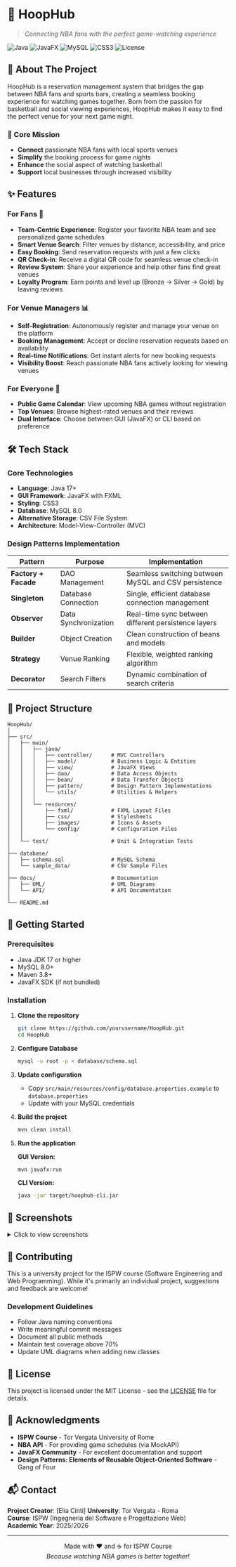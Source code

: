 # 🏀 HoopHub
> *Connecting NBA fans with the perfect game-watching experience*

![Java](https://img.shields.io/badge/Java-ED8B00?style=for-the-badge&logo=openjdk&logoColor=white)
![JavaFX](https://img.shields.io/badge/JavaFX-007396?style=for-the-badge&logo=java&logoColor=white)
![MySQL](https://img.shields.io/badge/MySQL-00000F?style=for-the-badge&logo=mysql&logoColor=white)
![CSS3](https://img.shields.io/badge/CSS3-1572B6?style=for-the-badge&logo=css3&logoColor=white)
![License](https://img.shields.io/badge/License-MIT-green.svg?style=for-the-badge)

## 📖 About The Project

HoopHub is a reservation management system that bridges the gap between NBA fans and sports bars, creating a seamless booking experience for watching games together. Born from the passion for basketball and social viewing experiences, HoopHub makes it easy to find the perfect venue for your next game night.

### 🎯 Core Mission
- **Connect** passionate NBA fans with local sports venues
- **Simplify** the booking process for game nights
- **Enhance** the social aspect of watching basketball
- **Support** local businesses through increased visibility

## ✨ Features

### For Fans 🏀
- **Team-Centric Experience**: Register your favorite NBA team and see personalized game schedules
- **Smart Venue Search**: Filter venues by distance, accessibility, and price
- **Easy Booking**: Send reservation requests with just a few clicks
- **QR Check-in**: Receive a digital QR code for seamless venue check-in
- **Review System**: Share your experience and help other fans find great venues
- **Loyalty Program**: Earn points and level up (Bronze → Silver → Gold) by leaving reviews

### For Venue Managers 📊
- **Self-Registration**: Autonomously register and manage your venue on the platform
- **Booking Management**: Accept or decline reservation requests based on availability
- **Real-time Notifications**: Get instant alerts for new booking requests
- **Visibility Boost**: Reach passionate NBA fans actively looking for viewing venues

### For Everyone 🌟
- **Public Game Calendar**: View upcoming NBA games without registration
- **Top Venues**: Browse highest-rated venues and their reviews
- **Dual Interface**: Choose between GUI (JavaFX) or CLI based on preference

## 🛠️ Tech Stack

### Core Technologies
- **Language**: Java 17+
- **GUI Framework**: JavaFX with FXML
- **Styling**: CSS3
- **Database**: MySQL 8.0
- **Alternative Storage**: CSV File System
- **Architecture**: Model-View-Controller (MVC)

### Design Patterns Implementation
| Pattern | Purpose | Implementation |
|---------|---------|----------------|
| **Factory + Facade** | DAO Management | Seamless switching between MySQL and CSV persistence |
| **Singleton** | Database Connection | Single, efficient database connection management |
| **Observer** | Data Synchronization | Real-time sync between different persistence layers |
| **Builder** | Object Creation | Clean construction of beans and models |
| **Strategy** | Venue Ranking | Flexible, weighted ranking algorithm |
| **Decorator** | Search Filters | Dynamic combination of search criteria |

## 📁 Project Structure

```
HoopHub/
│
├── src/
│   ├── main/
│   │   ├── java/
│   │   │   ├── controller/      # MVC Controllers
│   │   │   ├── model/           # Business Logic & Entities
│   │   │   ├── view/            # JavaFX Views
│   │   │   ├── dao/             # Data Access Objects
│   │   │   ├── bean/            # Data Transfer Objects
│   │   │   ├── pattern/         # Design Pattern Implementations
│   │   │   └── utils/           # Utilities & Helpers
│   │   │
│   │   └── resources/
│   │       ├── fxml/            # FXML Layout Files
│   │       ├── css/             # Stylesheets
│   │       ├── images/          # Icons & Assets
│   │       └── config/          # Configuration Files
│   │
│   └── test/                    # Unit & Integration Tests
│
├── database/
│   ├── schema.sql               # MySQL Schema
│   └── sample_data/             # CSV Sample Files
│
├── docs/                        # Documentation
│   ├── UML/                     # UML Diagrams
│   └── API/                     # API Documentation
│
└── README.md

```

## 🚀 Getting Started

### Prerequisites
- Java JDK 17 or higher
- MySQL 8.0+
- Maven 3.8+
- JavaFX SDK (if not bundled)

### Installation

1. **Clone the repository**
   ```bash
   git clone https://github.com/yourusername/HoopHub.git
   cd HoopHub
   ```

2. **Configure Database**
   ```bash
   mysql -u root -p < database/schema.sql
   ```

3. **Update configuration**
   - Copy `src/main/resources/config/database.properties.example` to `database.properties`
   - Update with your MySQL credentials

4. **Build the project**
   ```bash
   mvn clean install
   ```

5. **Run the application**
   
   **GUI Version:**
   ```bash
   mvn javafx:run
   ```
   
   **CLI Version:**
   ```bash
   java -jar target/hoophub-cli.jar
   ```

## 📸 Screenshots

<details>
<summary>Click to view screenshots</summary>

### GUI Interface
![Homepage](docs/screenshots/homepage-placeholder.png)
*Homepage with personalized game schedule*

![Venue Search](docs/screenshots/search-placeholder.png)
*Smart venue search with filters*

### CLI Interface
![CLI Menu](docs/screenshots/cli-placeholder.png)
*Command-line interface for power users*

</details>

## 🤝 Contributing

This is a university project for the ISPW course (Software Engineering and Web Programming). While it's primarily an individual project, suggestions and feedback are welcome!

### Development Guidelines
- Follow Java naming conventions
- Write meaningful commit messages
- Document all public methods
- Maintain test coverage above 70%
- Update UML diagrams when adding new classes

## 📄 License

This project is licensed under the MIT License - see the [LICENSE](LICENSE) file for details.

## 🙏 Acknowledgments

- **ISPW Course** - Tor Vergata University of Rome
- **NBA API** - For providing game schedules (via MockAPI)
- **JavaFX Community** - For excellent documentation and support
- **Design Patterns: Elements of Reusable Object-Oriented Software** - Gang of Four

## 📬 Contact

**Project Creator**: [Elia Cinti] 
**University**: Tor Vergata - Roma  
**Course**: ISPW (Ingegneria del Software e Progettazione Web)  
**Academic Year**: 2025/2026

---

<p align="center">
  Made with ❤️ and ☕ for ISPW Course
  <br>
  <i>Because watching NBA games is better together!</i>
</p>
